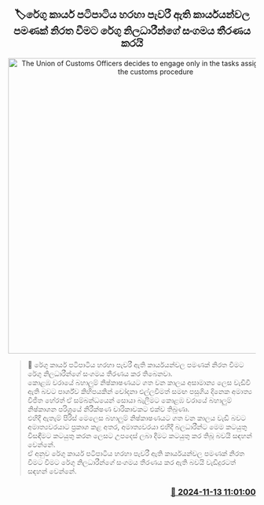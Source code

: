 <p align='center'><b><h2 align='center' title='The Union of Customs Officers decides to engage only in the tasks assigned through the customs procedure'>🏷රේගු කාර්ය පටිපාටිය හරහා පැවරී ඇති කාර්යයන්වල පමණක් නිරත වීමට රේගු නිලධාරීන්ගේ සංගමය තීරණය කරයි</h2></b></p>
<p align='center'><img src='https://helakuru.sgp1.cdn.digitaloceanspaces.com/esana/images/lib/customs-srilanka.jpg' width='600' alt='The Union of Customs Officers decides to engage only in the tasks assigned through the customs procedure'></p>

>📝 රේගු කාර්ය පටිපාටිය හරහා පැවරී ඇති කාර්යයන්වල පමණක් නිරත වීමට රේගු නිලධාරීන්ගේ සංගමය තීරණය කර තිබෙනවා.<br>කොළඹ වරායේ බහාලුම් නිෂ්කාෂණයට ගත වන කාලය අසාමාන්‍ය ලෙස වැඩිවී ඇති බවට පාර්ශ්ව කිහිපයකින් චෝදනා එල්ලවීමත් සමඟ පසුගිය දිනෙක අමාත්‍ය විජිත හේරත් ඒ සම්බන්ධයෙන් සොයා බැලීමට කොළඹ වරායේ බහාලුම් නිෂ්කාශන පරිශ්‍රයේ නිරීක්ෂණ චාරිකාවකට එක්ව තිබුණා.<br>එහිදී ඇතැම් පිරිස් මෙලෙස බහාලුම් නිෂ්කාෂණයට ගත වන කාලය වැඩි බවට අමාත්‍යවරයාට ප්‍රකාශ කළ අතර, අමාත්‍යවරයා එහිදී බලධාරීන්ට මෙම කටයුතු විසඳීමට කටයුතු කරන ලෙසට උපදෙස් ලබා දීමට කටයුතු කර තිබූ බවයි සඳහන් වෙන්නේ.<br>ඒ අනුව රේගු කාර්ය පටිපාටිය හරහා පැවරී ඇති කාර්යයන්වල පමණක් නිරත වීමට වීමට රේගු නිලධාරීන්ගේ සංගමය තීරණය කර ඇති බවයි වැඩිදුරටත් සඳහන් වෙන්නේ.<br>

<h3 align='right'><a href='https://www.helakuru.lk/esana/p/104982/'>📅 2024-11-13 11:01:00</a></h3>
